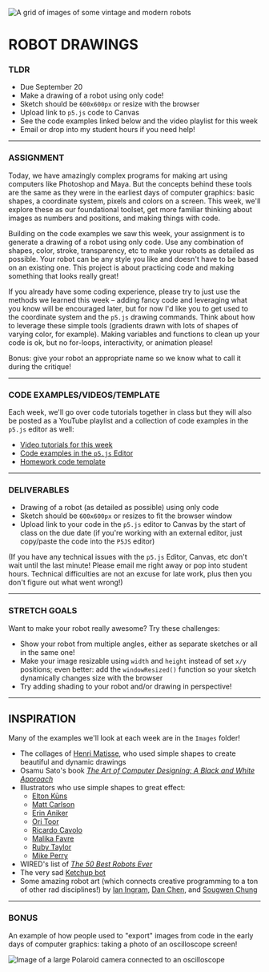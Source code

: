 ![A grid of images of some vintage and modern robots](https://raw.githubusercontent.com/jeffThompson/CreativeProgramming1/master/Week01_DrawingBasics/Images/Robots.jpg)

# ROBOT DRAWINGS

### TLDR  
* Due September 20  
* Make a drawing of a robot using only code!  
* Sketch should be `600x600px` or resize with the browser  
* Upload link to `p5.js` code to Canvas  
* See the code examples linked below and the video playlist for this week  
* Email or drop into my student hours if you need help!  

***

### ASSIGNMENT  
Today, we have amazingly complex programs for making art using computers like Photoshop and Maya. But the concepts behind these tools are the same as they were in the earliest days of computer graphics: basic shapes, a coordinate system, pixels and colors on a screen. This week, we'll explore these as our foundational toolset, get more familiar thinking about images as numbers and positions, and making things with code.

Building on the code examples we saw this week, your assignment is to generate a drawing of a robot using only code. Use any combination of shapes, color, stroke, transparency, etc to make your robots as detailed as possible. Your robot can be any style you like and doesn't have to be based on an existing one. This project is about practicing code and making something that looks really great!

If you already have some coding experience, please try to just use the methods we learned this week – adding fancy code and leveraging what you know will be encouraged later, but for now I'd like you to get used to the coordinate system and the `p5.js` drawing commands. Think about how to leverage these simple tools (gradients drawn with lots of shapes of varying color, for example). Making variables and functions to clean up your code is ok, but no for-loops, interactivity, or animation please!

Bonus: give your robot an appropriate name so we know what to call it during the critique!

***

### CODE EXAMPLES/VIDEOS/TEMPLATE  
Each week, we'll go over code tutorials together in class but they will also be posted as a YouTube playlist and a collection of code examples in the `p5.js` editor as well:

* [Video tutorials for this week](https://www.youtube.com/playlist?list=PLsGCUnpinsDkQQXQwjgoAORziwqgleYaJ)  
* [Code examples in the `p5.js` Editor](https://editor.p5js.org/jeffThompson/collections/HHgNMqgbW)  
* [Homework code template](https://editor.p5js.org/jeffThompson/sketches/2I9rTGuQu)  

***

### DELIVERABLES  
* Drawing of a robot (as detailed as possible) using only code  
* Sketch should be `600x600px` or resizes to fit the browser window  
* Upload link to your code in the `p5.js` editor to Canvas by the start of class on the due date (if you're working with an external editor, just copy/paste the code into the `P5JS` editor)  

(If you have any technical issues with the `p5.js` Editor, Canvas, etc don't wait until the last minute! Please email me right away or pop into student hours. Technical difficulties are not an excuse for late work, plus then you don't figure out what went wrong!)

***

### STRETCH GOALS  
Want to make your robot really awesome? Try these challenges:

* Show your robot from multiple angles, either as separate sketches or all in the same one!  
* Make your image resizable using `width` and `height` instead of set `x/y` positions; even better: add the `windowResized()` function so your sketch dynamically changes size with the browser  
* Try adding shading to your robot and/or drawing in perspective!

***

## INSPIRATION  
Many of the examples we'll look at each week are in the `Images` folder!

* The collages of [Henri Matisse](https://en.wikipedia.org/wiki/Henri_Matisse), who used simple shapes to create beautiful and dynamic drawings  
* Osamu Sato's book [*The Art of Computer Designing: A Black and White Approach*](https://archive.org/details/satoArtOfComputerDesigning)  
* Illustrators who use simple shapes to great effect:  
  * [Elton Kūns](https://theycallmeelton.tumblr.com)  
  * [Matt Carlson](https://www.instagram.com/plaidmtn)  
  * [Erin Aniker](https://www.instagram.com/erinaniker)  
  * [Ori Toor](https://oritoor.com)  
  * [Ricardo Cavolo](http://ricardocavolo.com/art)  
  * [Malika Favre](https://www.instagram.com/malikafavre)  
  * [Ruby Taylor](https://www.instagram.com/rubyst)  
  * [Mike Perry](https://www.mikeperrystudio.com)  
* WIRED's list of [*The 50 Best Robots Ever*](https://www.wired.com/2006/01/robots-3)  
* The very sad [Ketchup bot](https://www.youtube.com/watch?v=dbbque0Y4FU)  
* Some amazing robot art (which connects creative programming to a ton of other rad disciplines!) by [Ian Ingram](https://www.ianingram.org), [Dan Chen](https://dankc.com/robotics), and [Sougwen Chung](https://sougwen.com)   

***

### BONUS  
An example of how people used to "export" images from code in the early days of computer graphics: taking a photo of an oscilloscope screen!

![Image of a large Polaroid camera connected to an oscilloscope](https://raw.githubusercontent.com/jeffThompson/CreativeProgramming1/master/Week01_DrawingBasics/Images/OscilloscopeCamera.jpg)

